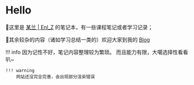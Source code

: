 # Hello

  💬这里是 [某兰 | Enl_Z](https://enl-z.cc/Notebook/) 的笔记本，有一些课程笔记或者学习记录；
  
  💬其余较杂的内容（诸如学习总结一类的）欢迎大家到我的 [Blog](https://enl-z.cc/) 
  
!!! info 
    因为记性不好，笔记内容整理较为繁琐。
    而且能力有限，大噶选择性看看叭~

    !!! warning
        网站还没完全完善，会出现部分渲染错误